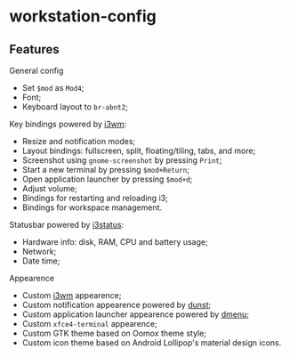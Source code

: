 # workstation-config

## Features

General config
- Set `$mod` as `Mod4`;
- Font;
- Keyboard layout to `br-abnt2`;

Key bindings powered by [i3wm](https://i3wm.org/):
- Resize and notification modes;
- Layout bindings: fullscreen, split, floating/tiling, tabs, and more;
- Screenshot using `gnome-screenshot` by pressing `Print`;
- Start a new terminal by pressing `$mod+Return`;
- Open application launcher by pressing `$mod+d`;
- Adjust volume;
- Bindings for restarting and reloading i3;
- Bindings for workspace management.

Statusbar powered by [i3status](https://github.com/i3/i3status):
- Hardware info: disk, RAM, CPU and battery usage;
- Network;
- Date time;

Appearence
- Custom [i3wm](https://i3wm.org/) appearence;
- Custom notification appearence powered by [dunst](https://github.com/dunst-project/dunst);
- Custom application launcher appearence powered by [dmenu](https://wiki.archlinux.org/title/Dmenu);
- Custom `xfce4-terminal` appearence;
- Custom GTK theme based on Oomox theme style;
- Custom icon theme based on Android Lollipop's material design icons.